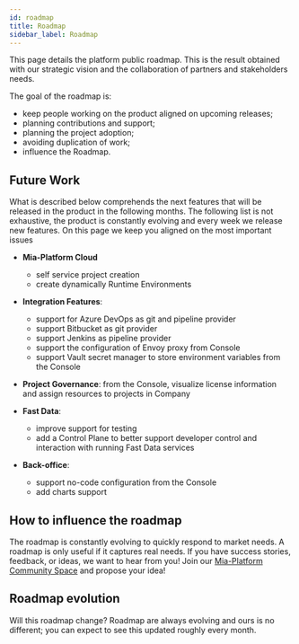 ```yaml
---
id: roadmap
title: Roadmap
sidebar_label: Roadmap
---
```


This page details the platform public roadmap. This is the result obtained with our strategic vision and the collaboration of partners and stakeholders needs.

The goal of the roadmap is:

* keep people working on the product aligned on upcoming releases;
* planning contributions and support;
* planning the project adoption;
* avoiding duplication of work;
* influence the Roadmap.

## Future Work 

What is described below comprehends the next features that will be released in the product in the following months.
The following list is not exhaustive, the product is constantly evolving and every week we release new features.
On this page we keep you aligned on the most important issues

* **Mia-Platform Cloud**
    * self service project creation
    * create dynamically Runtime Environments

* **Integration Features**:
    * support for Azure DevOps as git and pipeline provider
    * support Bitbucket as git provider
    * support Jenkins as pipeline provider
    * support the configuration of Envoy proxy from Console
    * support Vault secret manager to store environment variables from the Console

* **Project Governance**: from the Console, visualize license information and assign resources to projects in Company

* **Fast Data**:
    * improve support for testing
    * add a Control Plane to better support developer control and interaction with running Fast Data services

* **Back-office**:
    * support no-code configuration from the Console
    * add charts support

## How to influence the roadmap

The roadmap is constantly evolving to quickly respond to market needs.
A roadmap is only useful if it captures real needs. If you have success stories, feedback, or ideas, we want to hear from you! 
Join our [Mia-Platform Community Space](https://github.com/mia-platform/community/discussions) and propose your idea! 

## Roadmap evolution

Will this roadmap change?
Roadmap are always evolving and ours is no different; you can expect to see this updated roughly every month.
